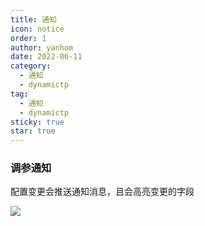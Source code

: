 ```yaml
---
title: 通知
icon: notice
order: 1
author: yanhom
date: 2022-06-11
category:
  - 通知
  - dynamictp
tag:
  - 通知
  - dynamictp
sticky: true
star: true
---
```


### 调参通知

配置变更会推送通知消息，且会高亮变更的字段

<img src="https://p3-juejin.byteimg.com/tos-cn-i-k3u1fbpfcp/30093a6ede914887bb5566139352fb8b~tplv-k3u1fbpfcp-zoom-1.image">

